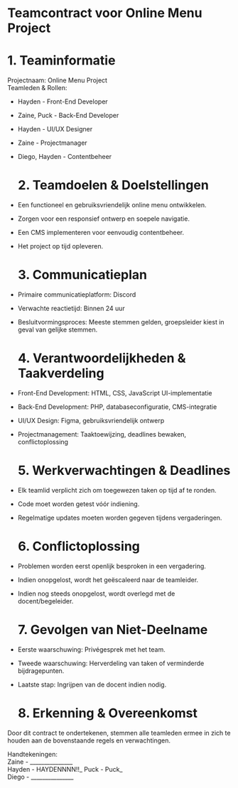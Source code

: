 # Teamcontract voor Online Menu Project

# 1\. Teaminformatie

Projectnaam: Online Menu Project  
Teamleden & Rollen:

* Hayden \- Front-End Developer  
* Zaine, Puck \- Back-End Developer  
* Hayden \- UI/UX Designer  
* Zaine \- Projectmanager  
* Diego, Hayden \- Contentbeheer

  # 2\. Teamdoelen & Doelstellingen

* Een functioneel en gebruiksvriendelijk online menu ontwikkelen.  
* Zorgen voor een responsief ontwerp en soepele navigatie.  
* Een CMS implementeren voor eenvoudig contentbeheer.  
* Het project op tijd opleveren.

  # 3\. Communicatieplan

* Primaire communicatieplatform: Discord  
* Verwachte reactietijd: Binnen 24 uur  
* Besluitvormingsproces: Meeste stemmen gelden, groepsleider kiest in geval van gelijke stemmen.

  # 4\. Verantwoordelijkheden & Taakverdeling

* Front-End Development: HTML, CSS, JavaScript UI-implementatie  
* Back-End Development: PHP, databaseconfiguratie, CMS-integratie  
* UI/UX Design: Figma, gebruiksvriendelijk ontwerp  
* Projectmanagement: Taaktoewijzing, deadlines bewaken, conflictoplossing

  # 

  # 5\. Werkverwachtingen & Deadlines

* Elk teamlid verplicht zich om toegewezen taken op tijd af te ronden.  
* Code moet worden getest vóór indiening.  
* Regelmatige updates moeten worden gegeven tijdens vergaderingen.

  # 6\. Conflictoplossing

* Problemen worden eerst openlijk besproken in een vergadering.  
* Indien onopgelost, wordt het geëscaleerd naar de teamleider.  
* Indien nog steeds onopgelost, wordt overlegd met de docent/begeleider.

  # 7\. Gevolgen van Niet-Deelname

* Eerste waarschuwing: Privégesprek met het team.  
* Tweede waarschuwing: Herverdeling van taken of verminderde bijdragepunten.  
* Laatste stap: Ingrijpen van de docent indien nodig.

  # 8\. Erkenning & Overeenkomst

Door dit contract te ondertekenen, stemmen alle teamleden ermee in zich te houden aan de bovenstaande regels en verwachtingen.

Handtekeningen:  
Zaine  \- \_\_\_\_\_\_\_\_\_\_\_\_\_\_\_  
Hayden \- HAYDENNNN!!\_
Puck \- Puck\_  
Diego \- \_\_\_\_\_\_\_\_\_\_\_\_\_\_\_

